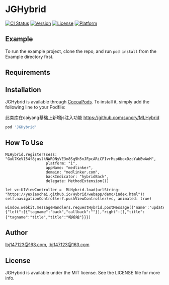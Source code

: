 # JGHybrid

[![CI Status](http://img.shields.io/travis/lbj147123@163.com/JGHybrid.svg?style=flat)](https://travis-ci.org/lbj147123@163.com/JGHybrid)
[![Version](https://img.shields.io/cocoapods/v/JGHybrid.svg?style=flat)](http://cocoapods.org/pods/JGHybrid)
[![License](https://img.shields.io/cocoapods/l/JGHybrid.svg?style=flat)](http://cocoapods.org/pods/JGHybrid)
[![Platform](https://img.shields.io/cocoapods/p/JGHybrid.svg?style=flat)](http://cocoapods.org/pods/JGHybrid)

## Example

To run the example project, clone the repo, and run `pod install` from the Example directory first.

## Requirements

## Installation

JGHybrid is available through [CocoaPods](http://cocoapods.org). To install
it, simply add the following line to your Podfile:

此类库在caiyang基础上新增js注入功能
https://github.com/suncry/MLHybrid

```ruby
pod 'JGHybrid'
```
## How To Use

```
MLHybrid.register(sess: "GuU7KeV154f8juslkNWRONyVE3m8Sq9h5nJFpcARiCFIvrMsp6boxDzcYabBwAoM",
                  platform: "i",
                  appName: "medlinker",
                  domain: "medlinker.com",
                  backIndicator: "hybridBack",
                  delegate: MethodExtension())
                  
let vc:UIViewController =  MLHybrid.load(urlString: "https://yexiaochai.github.io/Hybrid/webapp/demo/index.html")!
self.navigationController?.pushViewController(vc, animated: true)
```

``` js执行命令
window.webkit.messageHandlers.requestHybrid.postMessage({'name':'updateheader','param':{"left":[{"tagname":"back","callback":""}],"right":[],"title":{"tagname":"title","title":"哈哈哈"}}})
```
## Author

lbj147123@163.com, lbj147123@163.com

## License

JGHybrid is available under the MIT license. See the LICENSE file for more info.
